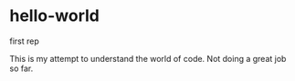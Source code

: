 # hello-world
first rep


This is my attempt to understand the world of code. Not doing a great job so far.
